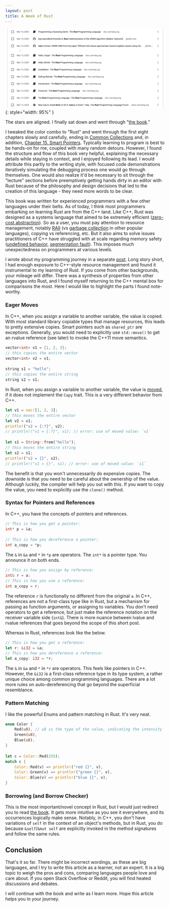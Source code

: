```yaml
---
layout: post
title: A Week of Rust
---
```


![img](/public/imgs/week-of-rust.png){: style="width: 95%" }

The stars are aligned. I finally sat down and went through "[the book](https://doc.rust-lang.org/book/)."

I tweaked the color combo to "Rust" and went through the first eight chapters slowly and carefully, ending in [Common Collections](https://doc.rust-lang.org/book/ch08-00-common-collections.html) and, in addition, [Chapter 15. Smart Pointers](https://doc.rust-lang.org/book/ch15-00-smart-pointers.html). Typically learning to program is best to be hands-on for me, coupled with many random detours. However, I found the structure and flow of this book very helpful, explaining the necessary details while staying in context, and I enjoyed following its lead. I would attribute this partly to the writing style, with focused code demonstrations iteratively simulating the debugging process one would go through themselves. One would also realize it'd be necessary to sit through the "lecture" sections before preemptively getting hands dirty in an editor with Rust because of the philosophy and design decisions that led to the creation of this language - they need more words to be clear.

<!--more-->

This book was written for experienced programmers with a few other languages under their belts. As of today, I think most programmers embarking on learning Rust are from the C++ land. Like C++, Rust was designed as a systems language that aimed to be extremely efficient ([zero-cost abstraction](https://stackoverflow.com/questions/69178380/what-does-zero-cost-abstraction-mean)). So as a user, you must pay attention to resource management, notably [RAII](https://en.wikipedia.org/wiki/Resource_acquisition_is_initialization) (vs [garbage collection](https://en.wikipedia.org/wiki/Garbage_collection_(computer_science)) in other popular languages), copying vs referencing, etc. But it also aims to solve issues practitioners of C++ have struggled with at scale regarding memory safety ([undefined behavior](https://en.wikipedia.org/wiki/Undefined_behavior), [segmentation fault](https://en.wikipedia.org/wiki/Segmentation_fault)). This imposes much unexpectedness on programmers at various levels.

I wrote about my programming journey in a separate [post](/blog/2023/03/20/my-programming-journey/). Long story short, I had enough exposure to C++-style resource management and found it instrumental to my learning of Rust. If you come from other backgrounds, your mileage will differ. There was a synthesis of properties from other languages into Rust, and I found myself returning to the C++ mental box for comparisons the most. Here I would like to highlight the parts I found note-worthy.

### Eager Moves

In C++, when you assign a variable to another variable, the value is copied. With most standard library copiable types that manage resources, this leads to pretty extensive copies. Smart pointers such as `shared_ptr` are exceptions. Generally, you would need to explicitly use `std::move()` to get an rvalue reference (see later) to invoke the C++11 move semantics.

```c++
vector<int> v1 = {1, 2, 3};
// this copies the entire vector
vector<int> v2 = v1;

string s1 = "hello";
// this copies the entire string
string s2 = s1;
```

In Rust, when you assign a variable to another variable, the value is [moved](https://doc.rust-lang.org/book/ch04-01-what-is-ownership.html), if it does not implement the `Copy` trait. This is a very different behavior from C++.

```rust
let v1 = vec![1, 2, 3];
// this moves the entire vector
let v2 = v1;
println!("v2 = {:?}", v2);
// println!("v1 = {:?}", v1); // error: use of moved value: `v1`

let s1 = String::from("hello");
// this moves the entire string
let s2 = s1;
println!("s2 = {}", s2);
// println!("s1 = {}", s1); // error: use of moved value: `s1`
```

The benefit is that you won't unnecessarily do expensive copies. The downside is that you need to be careful about the ownership of the value. Although luckily, the compiler will help you out with this. If you want to copy the value, you need to explicitly use the `clone()` method.

### Syntax for Pointers and References

In C++, you have the concepts of pointers and references.

```c++
// This is how you get a pointer:
int* p = &a;

// This is how you dereference a pointer:
int a_copy = *p;
```

The `&` in `&a` and `*` in `*p` are operators. The `int*` is a pointer type. You announce it on both ends.

```c++
// This is how you assign by reference:
int& r = a;
// This is how you use a reference:
int a_copy = r;
```

The reference `r` is functionally no different from the original `a`. In C++, references are not a first-class type like in Rust, but a mechanism for passing as function arguments, or assigning to variables. You don't need operators to get a reference, but just make the reference notation on the receiver variable side (`int&`). There is more nuance between lvalue and rvalue references that goes beyond the scope of this short post.

Whereas in Rust, references look like the below.

```rust
// This is how you get a reference:
let r: &i32 = &a;
// This is how you dereference a reference:
let a_copy: i32 = *r;
```

The `&` in `&a` and `*` in `*r` are operators. This feels like pointers in C++. However, the `&i32` is a first-class reference type in its type system, a rather unique choice among common programming languages. There are a lot more rules on auto-dereferencing that go beyond the superficial resemblance.

### Pattern Matching

I like the powerful Enums and pattern matching in Rust. It's very neat.

```rust
enum Color {
    Red(u8), // u8 is the type of the value, indicating the intensity
    Green(u8),
    Blue(u8),
}

let c = Color::Red(255);
match c {
    Color::Red(v) => println!("red {}", v),
    Color::Green(v) => println!("green {}", v),
    Color::Blue(v) => println!("blue {}", v),
}
```

### Borrowing (and Borrow Checker)

This is the most important/novel concept in Rust, but I would just redirect you to read [the book](https://doc.rust-lang.org/book/). It gets more intuitive as you see it everywhere, and its occurrences logically make sense. Notably, in C++, you don't have variations of `self` in the context of an object's methods, but in Rust, you do because `&self`/`&mut self` are explicitly invoked in the method signatures and follow the same rules.

## Conclusion

That's it so far. There might be incorrect wordings, as these are big languages, and I try to write this article as a learner, not an expert. It is a big topic to weigh the pros and cons, comparing languages people love and care about. If you open Stack Overflow or Reddit, you will find heated discussions and debates.

I will continue with the book and write as I learn more. Hope this article helps you in your journey.
